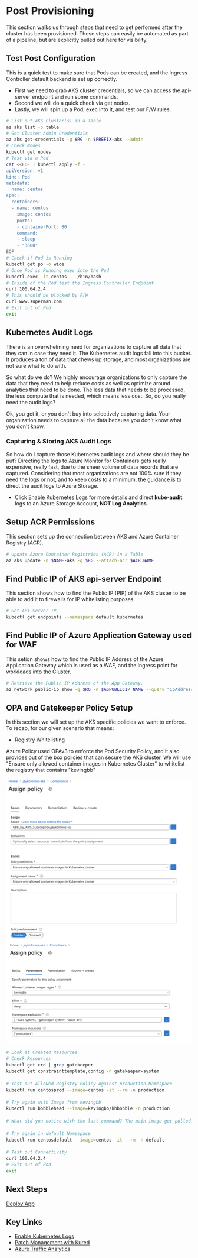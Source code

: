 # Post Provisioning

This section walks us through steps that need to get performed after the cluster has been provisioned. These steps can easily be automated as part of a pipeline, but are explicitly pulled out here for visibility.

## Test Post Configuration

This is a quick test to make sure that Pods can be created, and the Ingress Controller default backend is set up correctly.

- First we need to grab AKS cluster credentials, so we can access the api-server endpoint and run some commands.
- Second we will do a quick check via get nodes.
- Lastly, we will spin up a Pod, exec into it, and test our F/W rules.

```bash
# List out AKS Cluster(s) in a Table
az aks list -o table
# Get Cluster Admin Credentials
az aks get-credentials -g $RG -n $PREFIX-aks --admin
# Check Nodes
kubectl get nodes
# Test via a Pod
cat <<EOF | kubectl apply -f -
apiVersion: v1
kind: Pod
metadata:
  name: centos
spec:
  containers:
  - name: centos
    image: centos
    ports:
    - containerPort: 80
    command:
    - sleep
    - "3600"
EOF
# Check if Pod is Running
kubectl get po -o wide
# Once Pod is Running exec into the Pod
kubectl exec -it centos -- /bin/bash
# Inside of the Pod test the Ingress Controller Endpoint
curl 100.64.2.4
# This should be blocked by F/W
curl www.superman.com
# Exit out of Pod
exit
```

## Kubernetes Audit Logs

There is an overwhelming need for organizations to capture all data that they can in case they need it. The Kubernetes audit logs fall into this bucket. It produces a ton of data that chews up storage, and most organizations are not sure what to do with.

So what do we do? We highly encourage organizations to only capture the data that they need to help reduce costs as well as optimize around analytics that need to be done. The less data that needs to be processed, the less compute that is needed, which means less cost. So, do you really need the audit logs?

Ok, you get it, or you don't buy into selectively capturing data. Your organization needs to capture all the data because you don't know what you don't know.

### Capturing & Storing AKS Audit Logs

So how do I capture those Kubernetes audit logs and where should they be put? Directing the logs to Azure Monitor for Containers gets really expensive, really fast, due to the sheer volume of data records that are captured. Considering that most organizations are not 100% sure if they need the logs or not, and to keep costs to a minimum, the guidance is to direct the audit logs to Azure Storage.

- Click [Enable Kubernetes Logs](https://docs.microsoft.com/en-us/azure/aks/view-master-logs) for more details and direct **kube-audit** logs to an Azure Storage Account, **NOT Log Analytics**.

## Setup ACR Permissions

This section sets up the connection between AKS and Azure Container Registry (ACR).

```bash
# Update Azure Container Registries (ACR) in a Table
az aks update -n $NAME-aks -g $RG --attach-acr $ACR_NAME
```

## Find Public IP of AKS api-server Endpoint

This section shows how to find the Public IP (PIP) of the AKS cluster to be able to add it to firewalls for IP whitelisting purposes.

```bash
# Get API-Server IP
kubectl get endpoints --namespace default kubernetes
```

## Find Public IP of Azure Application Gateway used for WAF

This setion shows how to find the Public IP Address of the Azure Application Gateway which is used as a WAF, and the Ingress point for workloads into the Cluster.

```bash
# Retrieve the Public IP Address of the App Gateway.
az network public-ip show -g $RG -n $AGPUBLICIP_NAME --query "ipAddress" -o tsv
```

## OPA and Gatekeeper Policy Setup

In this section we will set up the AKS specific policies we want to enforce. To recap, for our given scenario that means:

- Registry Whitelisting

Azure Policy used OPAv3 to enforce the Pod Security Policy, and it also provides out of the box policies that can secure the AKS cluster. We will use "Ensure only allowed container images in Kubernetes Cluster" to whitelist the registry that contains "kevingbb"

![Assign Policy](img/opa_1.png)
![Policy Parameters](img/opa_2.png)

```bash
# Look at Created Resources
# Check Resources
kubectl get crd | grep gatekeeper
kubectl get constrainttemplate,config -n gatekeeper-system

# Test out Allowed Registry Policy Against production Namespace
kubectl run centosprod --image=centos -it --rm -n production

# Try again with Image from kevingbb
kubectl run bobblehead --image=kevingbb/khbobble -n production

# What did you notice with the last command? The main image got pulled, but the sidecar images did not :).

# Try again in default Namespace
kubectl run centosdefault --image=centos -it --rm -n default

# Test out Connectivity
curl 100.64.2.4
# Exit out of Pod
exit
```

## Next Steps

[Deploy App](/deploy-app/README.md)

## Key Links

- [Enable Kubernetes Logs](https://docs.microsoft.com/en-us/azure/aks/view-master-logs)
- [Patch Management with Kured](https://docs.microsoft.com/en-us/azure/aks/node-updates-kured)
- [Azure Traffic Analytics](https://docs.microsoft.com/en-us/azure/network-watcher/traffic-analytics)

